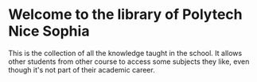 # Welcome to the library of Polytech Nice Sophia

This is the collection of all the knowledge taught in the school. It allows other students from other course to access some subjects they like, even though it's not part of their academic career.
